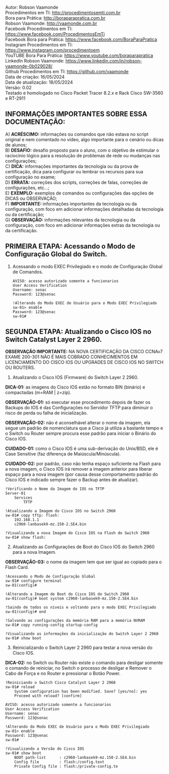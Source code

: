 Autor: Robson Vaamonde<br>
Procedimentos em TI: http://procedimentosemti.com.br<br>
Bora para Prática: http://boraparapratica.com.br<br>
Robson Vaamonde: http://vaamonde.com.br<br>
Facebook Procedimentos em TI: https://www.facebook.com/ProcedimentosEmTi<br>
Facebook Bora para Prática: https://www.facebook.com/BoraParaPratica<br>
Instagram Procedimentos em TI: https://www.instagram.com/procedimentoem<br>
YouTUBE Bora Para Prática: https://www.youtube.com/boraparapratica<br>
LinkedIn Robson Vaamonde: https://www.linkedin.com/in/robson-vaamonde-0b029028/<br>
Github Procedimentos em TI: https://github.com/vaamonde<br>
Data de criação: 16/05/2024<br>
Data de atualização: 18/05/2024<br>
Versão: 0.02<br>
Testado e homologado no Cisco Packet Tracer 8.2.x e Rack Cisco SW-3560 e RT-2911

## INFORMAÇÕES IMPORTANTES SOBRE ESSA DOCUMENTAÇÃO:

A) **ACRÉSCIMO:** informações ou comandos que não estava no script original e nem comentado no vídeo, algo importante para o cenário ou dicas de alunos;<br>
B) **DESAFIO:** desafio proposto para o aluno, com o objetivo de estimular o raciocínio lógico para a resolução de problemas de rede ou mudanças nas configurações;<br>
C) **DICA:** informações importantes da tecnologia ou da prova de certificação, dica para configurar ou lembrar os recursos para sua configuração no exame;<br>
D) **ERRATA:** correções dos scripts, correções de falas, correções de configurações, etc...;<br>
E) **EXEMPLO:** exemplos de comandos ou configurações das opções de DICAS ou OBSERVAÇÃO;<br>
F) **IMPORTANTE:** informações importantes da tecnologia ou da configuração, com foco em adicionar informações detalhadas da tecnologia ou da certificação;<br>
G) **OBSERVAÇÃO:** informações relevantes da tecnologia ou da configuração, com foco em adicionar informações extras da tecnologia ou da certificação.

## PRIMEIRA ETAPA: Acessando o Modo de Configuração Global do Switch.

01. Acessando o modo EXEC Privilegiado e o modo de Configuração Global de Comandos.

		AVISO: acesso autorizado somente a funcionarios
		User Access Verification
		Username: senac
		Password: 123@senac

		!Alterando do Modo EXEC de Usuário para o Modo EXEC Privilegiado
		sw-01> enable
		Password: 123@senac
		sw-01#

## SEGUNDA ETAPA: Atualizando o Cisco IOS no Switch Catalyst Layer 2 2960.

**OBSERVAÇÃO IMPORTANTE:** NA NOVA CERTIFICAÇÃO DA CISCO CCNAv7 EXAME 200-301 NÃO É MAIS COBRADO CONHECIMENTOS EM LICENCIAMENTO DO CISCO IOS OU UPGRADES DE CISCO IOS NO SWITCH OU ROUTERS.

01. Atualizando o Cisco IOS (Firmware) do Switch Layer 2 2960.

**DICA-01:** as imagens do Cisco IOS estão no formato BIN (binário) e compactadas (m=RAM | z=zip).

**OBSERVAÇÃO-01:** só executar esse procedimento depois de fazer os Backups do IOS é das Configurações no Servidor TFTP para diminuir o risco de perda ou falha de inicialização.

**OBSERVAÇÃO-02:** não é aconselhável alterar o nome da imagem, ela segue um padrão de nomenclatura que a Cisco já utiliza a bastante tempo e o Switch ou Router sempre procura esse padrão para iniciar o Binário do Cisco IOS.

**CUIDADO-01:** como o Cisco IOS é uma sub-derivação do Unix/BSD, ele é Case Sensitive (faz diferença de Maiúscula/Minúscula).

**CUIDADO-02:** por padrão, caso não tenha espaço suficiente na Flash para a nova imagem, o Cisco IOS irá remover a imagem anterior para liberar espaço para a nova imagem (por causa desse comportamento padrão do Cisco IOS e indicado sempre fazer o Backup antes de atualizar).

	!Verificando o Nome da Imagem do IOS no TFTP
	Server-01
		Services
			TFTP

	!Atualizando a Imagem do Cisco IOS no Switch 2960
	sw-01# copy tftp: flash:
		192.168.1.1
		c2960-lanbasek9-mz.150-2.SE4.bin
	
	!Visualizando a nova Imagem do Cisco IOS na Flash do Switch 2960
	sw-01# show flash:

02. Atualizando as Configurações de Boot do Cisco IOS do Switch 2960 para a nova Imagem.

**OBSERVAÇÃO-03:** o nome da imagem tem que ser igual ao copiado para o Flash Card.

	!Acessando o Modo de Configuração Global
	sw-01# configure terminal
	sw-01(config)#

	!Alterando a Imagem de Boot do Cisco IOS do Switch 2960
	sw-01(config)# boot system c2960-lanbasek9-mz.150-2.SE4.bin

	!Saindo de todos os níveis e voltando para o modo EXEC Privilegiado
	sw-01(config)# end

	!Salvando as configurações da memória RAM para a memória NVRAM
	sw-01# copy running-config startup-config

	!Visualizando as informações da inicialização do Switch Layer 2 2960
	sw-01# show boot
	
03. Reinicializando o Switch Layer 2 2960 para testar a nova versão do Cisco IOS.

**DICA-02:** no Switch ou Router não existe o comando para desligar somente o comando de reiniciar, no Switch o processo de desligar e Remover o Cabo de Força e no Router e pressionar o Botão Power.

	!Reiniciando o Switch Cisco Catalyst Layer 2 2960
	sw-01# reload
		System configuration has been modified. Save? [yes/no]: yes
		Proceed with reload? [confirm]

	AVISO: acesso autorizado somente a funcionarios
	User Access Verification
	Username: senac
	Password: 123@senac

	!Alterando do Modo EXEC de Usuário para o Modo EXEC Privilegiado
	sw-01> enable
	Password: 123@senac
	sw-01#

	!Visualizando a Versão do Cisco IOS
	sw-01# show boot
		BOOT path-list      : c2960-lanbasek9-mz.150-2.SE4.bin
		Config file         : flash:/config.text
		Private Config file : flash:/private-config.te